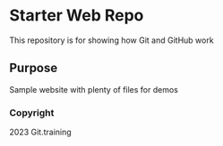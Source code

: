 # Starter Web Repo

This repository is for showing how Git and GitHub work

## Purpose

Sample website with plenty of files for demos

### Copyright

2023 Git.training